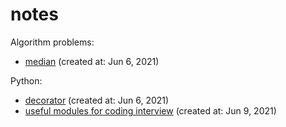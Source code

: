 # notes

Algorithm problems:
- [median](https://github.com/littlemoon-zh/notes/issues/1) (created at: Jun 6, 2021)

Python:
- [decorator](https://github.com/littlemoon-zh/notes/issues/2) (created at: Jun 6, 2021)
- [useful modules for coding interview](https://github.com/littlemoon-zh/notes/issues/3) (created at: Jun 9, 2021)
